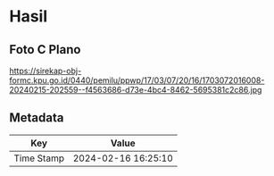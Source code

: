 # Hasil

## Foto C Plano

https://sirekap-obj-formc.kpu.go.id/0440/pemilu/ppwp/17/03/07/20/16/1703072016008-20240215-202559--f4563686-d73e-4bc4-8462-5695381c2c86.jpg


## Metadata

| Key        | Value               |
| ---------- | ------------------- |
| Time Stamp | 2024-02-16 16:25:10 |



